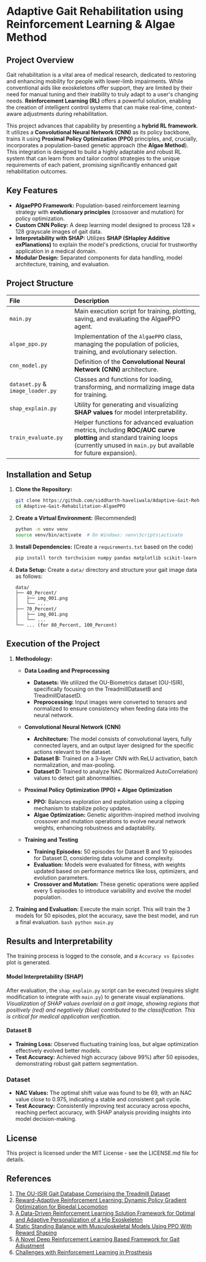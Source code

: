 # Adaptive Gait Rehabilitation using Reinforcement Learning & Algae Method

## Project Overview

Gait rehabilitation is a vital area of medical research, dedicated to restoring and enhancing mobility for people with lower-limb impairments. While conventional aids like exoskeletons offer support, they are limited by their need for manual tuning and their inability to truly adapt to a user's changing needs. **Reinforcement Learning (RL)** offers a powerful solution, enabling the creation of intelligent control systems that can make real-time, context-aware adjustments during rehabilitation.

This project advances that capability by presenting a **hybrid RL framework**. It utilizes a **Convolutional Neural Network (CNN)** as its policy backbone, trains it using **Proximal Policy Optimization (PPO)** principles, and, crucially, incorporates a population-based genetic approach (the **Algae Method**). This integration is designed to build a highly adaptable and robust RL system that can learn from and tailor control strategies to the unique requirements of each patient, promising significantly enhanced gait rehabilitation outcomes.

## Key Features
* **AlgaePPO Framework:** Population-based reinforcement learning strategy with **evolutionary principles** (crossover and mutation) for policy optimization.
* **Custom CNN Policy:** A deep learning model designed to process $128 \times 128$ grayscale images of gait data.
* **Interpretability with SHAP:** Utilizes **SHAP (SHapley Additive exPlanations)** to explain the model's predictions, crucial for trustworthy application in a medical domain.
* **Modular Design:** Separated components for data handling, model architecture, training, and evaluation.

## Project Structure

| File | Description |
| :--- | :--- |
| `main.py` | Main execution script for training, plotting, saving, and evaluating the AlgaePPO agent. |
| `algae_ppo.py` | Implementation of the `AlgaePPO` class, managing the population of policies, training, and evolutionary selection. |
| `cnn_model.py` | Definition of the **Convolutional Neural Network (CNN)** architecture. |
| `dataset.py` & `image_loader.py` | Classes and functions for loading, transforming, and normalizing image data for training. |
| `shap_explain.py` | Utility for generating and visualizing **SHAP values** for model interpretability. |
| `train_evaluate.py` | Helper functions for advanced evaluation metrics, including **ROC/AUC curve plotting** and standard training loops (currently unused in `main.py` but available for future expansion). |

## Installation and Setup

1.  **Clone the Repository:**
    ```bash
    git clone https://github.com/siddharth-haveliwala/Adaptive-Gait-Rehabilitation-using-Reinforcement-Learning-with-Algae-Optimization.git
    cd Adaptive-Gait-Rehabilitation-AlgaePPO
    ```
2.  **Create a Virtual Environment:** (Recommended)
    ```bash
    python -m venv venv
    source venv/bin/activate  # On Windows: venv\Scripts\activate
    ```
3.  **Install Dependencies:** (Create a `requirements.txt` based on the code)
    ```bash
    pip install torch torchvision numpy pandas matplotlib scikit-learn shap pillow
    ```
4.  **Data Setup:**
    Create a `data/` directory and structure your gait image data as follows:
    ```
    data/
    ├── 40_Percent/
    │   ├── img_001.png
    │   └── ...
    ├── 70_Percent/
    │   ├── img_001.png
    │   └── ...
    └── ... (for 80_Percent, 100_Percent)
    ```

## Execution of the Project

1.  **Methodology:**

    - **Data Loading and Preprocessing**

      - **Datasets:** We utilized the OU-Biometrics dataset (OU-ISIR), specifically focusing on the TreadmillDatasetB and TreadmillDatasetD.
      - **Preprocessing:** Input images were converted to tensors and normalized to ensure consistency when feeding data into the neural network.

    - **Convolutional Neural Network (CNN)**

      - **Architecture:** The model consists of convolutional layers, fully connected layers, and an output layer designed for the specific actions relevant to the dataset.
      - **Dataset B:** Trained on a 3-layer CNN with ReLU activation, batch normalization, and max-pooling.
      - **Dataset D:** Trained to analyze NAC (Normalized AutoCorrelation) values to detect gait abnormalities.

    - **Proximal Policy Optimization (PPO) + Algae Optimization**

      - **PPO:** Balances exploration and exploitation using a clipping mechanism to stabilize policy updates.
      - **Algae Optimization:** Genetic algorithm-inspired method involving crossover and mutation operations to evolve neural network weights, enhancing robustness and adaptability.

    - **Training and Testing**

      - **Training Episodes:** 50 episodes for Dataset B and 10 episodes for Dataset D, considering data volume and complexity.
      - **Evaluation:** Models were evaluated for fitness, with weights updated based on performance metrics like loss, optimizers, and evolution parameters.
      - **Crossover and Mutation:** These genetic operations were applied every 5 episodes to introduce variability and evolve the model population.
  
  2.  **Training and Evaluation:**
    Execute the main script. This will train the 3 models for 50 episodes, plot the accuracy, save the best model, and run a final evaluation.
    ```bash python main.py```
   
## Results and Interpretability

The training process is logged to the console, and a `Accuracy vs Episodes` plot is generated.

#### Model Interpretability (SHAP)
After evaluation, the `shap_explain.py` script can be executed (requires slight modification to integrate with `main.py`) to generate visual explanations. 
*Visualization of SHAP values overlaid on a gait image, showing regions that positively (red) and negatively (blue) contributed to the classification. This is critical for medical application verification.*

#### Dataset B

- **Training Loss:** Observed fluctuating training loss, but algae optimization effectively evolved better models.
- **Test Accuracy:** Achieved high accuracy (above 99%) after 50 episodes, demonstrating robust gait pattern segmentation.

### Dataset

- **NAC Values:** The optimal shift value was found to be 69, with an NAC value close to 0.975, indicating a stable and consistent gait cycle.
- **Test Accuracy:** Consistently improving test accuracy across epochs, reaching perfect accuracy, with SHAP analysis providing insights into model decision-making.

## License
This project is licensed under the MIT License - see the LICENSE.md file for details.

## References

1. [The OU-ISIR Gait Database Comprising the Treadmill Dataset](https://git-disl.github.io/GTDLBench/datasets/mnist_datasets/)
2. [Reward-Adaptive Reinforcement Learning: Dynamic Policy Gradient Optimization for Bipedal Locomotion](https://arxiv.org/pdf/2107.01908.pdf)
3. [A Data-Driven Reinforcement Learning Solution Framework for Optimal and Adaptive Personalization of a Hip Exoskeleton](https://arxiv.org/ftp/arxiv/papers/2011/2011.06116.pdf)
4. [Static Standing Balance with Musculoskeletal Models Using PPO With Reward Shaping](https://tinyurl.com/mvktmf7z)
5. [A Novel Deep Reinforcement Learning Based Framework for Gait Adjustment](https://arxiv.org/pdf/2107.01908.pdf)
6. [Challenges with Reinforcement Learning in Prosthesis](https://www.mdpi.com/2227-7390/11/1/178)
